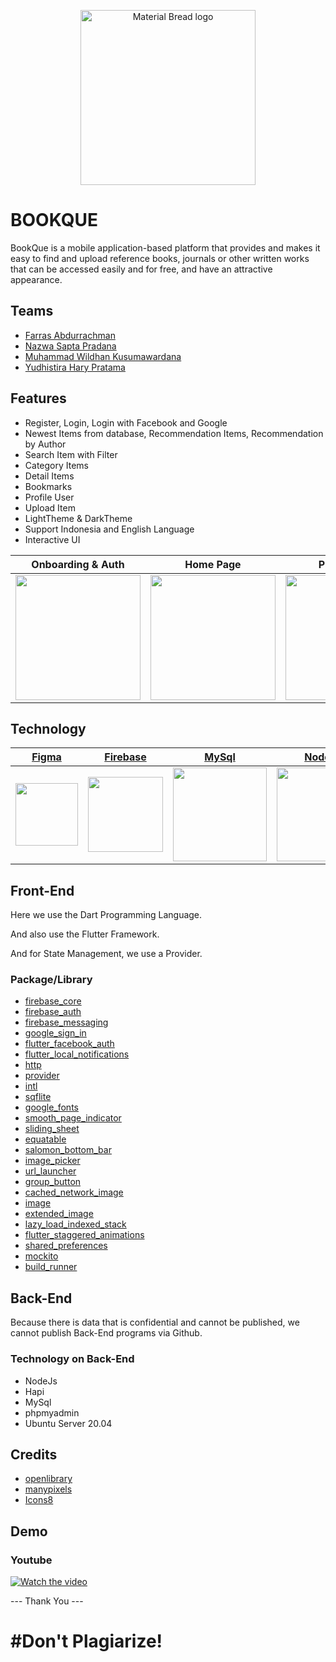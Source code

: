 <p align="center">
  <img width="280" src="https://user-images.githubusercontent.com/60727435/174688564-237108d6-d927-49e6-beb7-c824f5150e77.png" alt="Material Bread logo">
</p>

# BOOKQUE
BookQue is a mobile application-based platform that provides and makes it easy to find and upload reference books, journals or other written works that can be accessed easily and for free, and have an attractive appearance.

## Teams
- [Farras Abdurrachman](https://github.com/FARRAS-DARKUNO)
- [Nazwa Sapta Pradana](https://github.com/HikarusV)
- [Muhammad Wildhan Kusumawardana](https://github.com/wildan090801)
- [Yudhistira Hary Pratama](https://github.com/yudhistirahry33)

## Features
- Register, Login, Login with Facebook and Google
- Newest Items from database, Recommendation Items, Recommendation by Author
- Search Item with Filter
- Category Items
- Detail Items
- Bookmarks
- Profile User
- Upload Item
- LightTheme & DarkTheme
- Support Indonesia and English Language
- Interactive UI

| Onboarding & Auth      | Home Page      | Profile Page     | Settings Page     |
|------------|-------------|-------------|-------------|
| <img src="https://user-images.githubusercontent.com/53927607/173183379-7d1db78b-0e2b-417c-96a5-d3802dad53cd.gif" width="200"> | <img src="https://user-images.githubusercontent.com/53927607/173183379-7d1db78b-0e2b-417c-96a5-d3802dad53cd.gif" width="200"> | <img src="https://user-images.githubusercontent.com/53927607/173183379-7d1db78b-0e2b-417c-96a5-d3802dad53cd.gif" width="200"> | <img src="https://user-images.githubusercontent.com/53927607/173183379-7d1db78b-0e2b-417c-96a5-d3802dad53cd.gif" width="200"> |

<!-- | Detail & Bookmark Page     | Profile Page      | Upload Page      | Settings Page     |
|------------|-------------|-------------|-------------|
| <img src="https://user-images.githubusercontent.com/53927607/173183379-7d1db78b-0e2b-417c-96a5-d3802dad53cd.gif" width="200"> | <img src="https://user-images.githubusercontent.com/53927607/173183379-7d1db78b-0e2b-417c-96a5-d3802dad53cd.gif" width="200"> | <img src="https://user-images.githubusercontent.com/53927607/173183379-7d1db78b-0e2b-417c-96a5-d3802dad53cd.gif" width="200"> | <img src="https://user-images.githubusercontent.com/53927607/173183379-7d1db78b-0e2b-417c-96a5-d3802dad53cd.gif" width="200"> | -->

## Technology
| [Figma](https://www.figma.com/)      | [Firebase](https://firebase.google.com/)      | [MySql](https://www.mysql.com/)      | [NodeJS](https://nodejs.org/en/)      | [Hapi](https://hapi.dev/)      | [Dart](https://dart.dev/)      | [Flutter](https://flutter.dev/)      |
|------------|-------------|-------------|-------------|-------------|-------------|-------------|
| <img src="https://user-images.githubusercontent.com/60727435/174691354-6a8a8794-60a1-4520-887f-0ca62bc2fd3e.svg" width="100"> | <img src="https://user-images.githubusercontent.com/60727435/174690216-c07dd97c-dfa5-4901-a900-038ddcae03d7.png" width="120"> | <img src="https://user-images.githubusercontent.com/60727435/174690748-d32fe0f6-4889-41fb-a0e8-77bd54211922.png" width="150"> | <img src="https://user-images.githubusercontent.com/60727435/174690843-9fdfac60-e4c0-4ae8-a565-8212bd720ace.png" width="150"> | <img src="https://user-images.githubusercontent.com/60727435/174690715-2a383b76-4bb9-4bb4-832e-8a206f641822.png" width="150"> | <img src="https://user-images.githubusercontent.com/60727435/174690386-b1d76852-21f2-499a-8a58-4b91246c7445.png" width="150"> | <img src="https://user-images.githubusercontent.com/60727435/174690334-e3035916-03a0-4181-ab1f-cfea4428a2d8.png" width="120"> |



## Front-End
<p>Here we use the Dart Programming Language.</p>
<p>And also use the Flutter Framework.</p>
<p>And for State Management, we use a Provider.</p>

### Package/Library
- [firebase_core](https://pub.dev/packages/firebase_core)
- [firebase_auth](https://pub.dev/packages/firebase_auth)
- [firebase_messaging](https://pub.dev/packages/firebase_messaging)
- [google_sign_in](https://pub.dev/packages/google_sign_in)
- [flutter_facebook_auth](https://pub.dev/packages/flutter_facebook_auth)
- [flutter_local_notifications](https://pub.dev/packages/flutter_local_notifications)
- [http](https://pub.dev/packages/http)
- [provider](https://pub.dev/packages/provider)
- [intl](https://pub.dev/packages/intl)
- [sqflite](https://pub.dev/packages/sqflite)
- [google_fonts](https://pub.dev/packages/google_fonts)
- [smooth_page_indicator](https://pub.dev/packages/smooth_page_indicator)
- [sliding_sheet](https://pub.dev/packages/sliding_sheet)
- [equatable](https://pub.dev/packages/equatable)
- [salomon_bottom_bar](https://pub.dev/packages/salomon_bottom_bar)
- [image_picker](https://pub.dev/packages/image_picker)
- [url_launcher](https://pub.dev/packages/url_launcher)
- [group_button](https://pub.dev/packages/group_button)
- [cached_network_image](https://pub.dev/packages/cached_network_image)
- [image](https://pub.dev/packages/image)
- [extended_image](https://pub.dev/packages/extended_image)
- [lazy_load_indexed_stack](https://pub.dev/packages/lazy_load_indexed_stack)
- [flutter_staggered_animations](https://pub.dev/packages/flutter_staggered_animations)
- [shared_preferences](https://pub.dev/packages/shared_preferences)
- [mockito](https://pub.dev/packages/mockito)
- [build_runner](https://pub.dev/packages/build_runner)

## Back-End
Because there is data that is confidential and cannot be published, we cannot publish Back-End programs via Github.

### Technology on Back-End
- NodeJs
- Hapi
- MySql
- phpmyadmin
- Ubuntu Server 20.04

## Credits
- [openlibrary](https://openlibrary.org/)
- [manypixels](https://www.manypixels.co/gallery)
- [Icons8](https://icons8.com/)

## Demo

### Youtube
[![Watch the video](http://img.youtube.com/vi/FARFUc-dsG0/0.jpg)](https://youtu.be/FARFUc-dsG0 "Demo")


--- Thank You ---
# #Don't Plagiarize!
